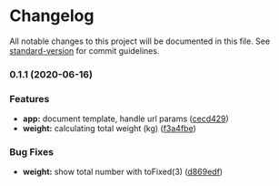 # Changelog

All notable changes to this project will be documented in this file. See [standard-version](https://github.com/conventional-changelog/standard-version) for commit guidelines.

### 0.1.1 (2020-06-16)


### Features

* **app:** document template, handle url params ([cecd429](https://github.com/leomp12/app-declaracao-correios/commit/cecd42975a54bab3593d0781f610c432c90fe4e9))
* **weight:** calculating total weight (kg) ([f3a4fbe](https://github.com/leomp12/app-declaracao-correios/commit/f3a4fbe091a6c1f90db85e7334949ae867c0a985))


### Bug Fixes

* **weight:** show total number with toFixed(3) ([d869edf](https://github.com/leomp12/app-declaracao-correios/commit/d869edf4f3a7160ba20a0dd30b7940bed63fd739))
